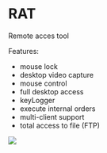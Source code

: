 # RAT
Remote acces tool

Features:
- mouse lock
- desktop video capture
- mouse control
- full desktop access
- keyLogger
- execute internal orders
- multi-client support
- total access to file (FTP)

<img src="https://i.gyazo.com/902734a51b861f264d44e536858aaf66.gif"/>

